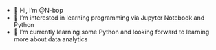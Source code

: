- 👋 Hi, I’m @N-bop
- 👀 I’m interested in learning programming via Jupyter Notebook and Python
- 🌱 I’m currently learning some Python and looking forward to learning more about data analytics

<!---
N-bop/N-bop is a ✨ special ✨ repository because its `README.md` (this file) appears on your GitHub profile.
You can click the Preview link to take a look at your changes.
--->
